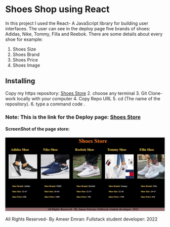 # Shoes Shop using React
In this project I used the React- A JavaScript library for building user interfaces.
The user can see in the deploy page five brands of shoes: Adidas, Nike, Tommy, Filla and Reebok. 
There are some details about every shoe for example: 
1. Shoes Size
2. Shoes Brand
3. Shoes Price
4. Shoes Image

## Installing
 Copy my https repository: <a href="https://github.com/Fullstack-Alfanar/React-Homework-Ameer.git"
  target="_blank">Shoes Store</a>
2. choose any terminal
3. Git Clone- work locally with your computer
4. Copy Repo URL
5. cd (The name of the repository).
6. type a command code .

### Note: This is the link for the Deploy page: <a href="https://react-homework-2.herokuapp.com/" target="_blank">Shoes Store</a>

#### ScreenShot of the page store: 
![screenshot](/src/assets/images/project%20screenshot1.jpg)

All Rights Reserved- By Ameer Emran: Fullstack student developer: 2022